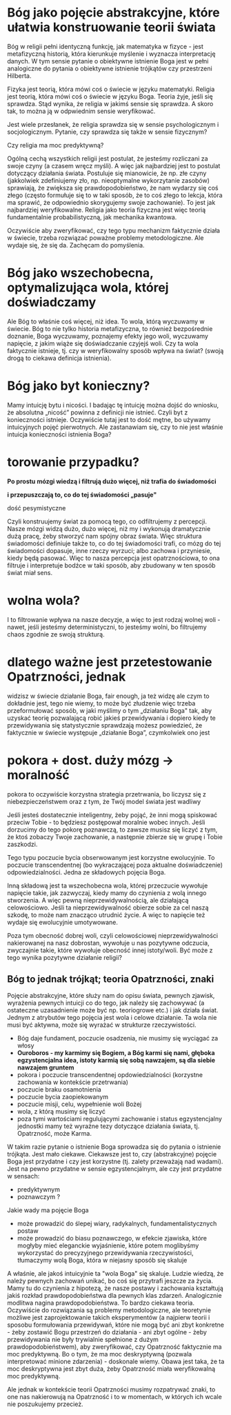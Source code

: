 # Bóg jako pojęcie abstrakcyjne, które ułatwia konstruowanie teorii świata

Bóg w religii pełni identyczną funkcję, jak matematyka w fizyce - jest metafizyczną historią, która kierunkuje myślenie i wyznacza interpretację danych. W tym sensie pytanie o obiektywne istnienie Boga jest w pełni analogiczne do pytania o obiektywne istnienie trójkątów czy przestrzeni Hilberta.

Fizyka jest teorią, która mówi coś o świecie w języku matematyki. Religia jest teorią, która mówi coś o świecie w języku Boga. Teoria żyje, jeśli się sprawdza. Stąd wynika, że religia w jakimś sensie się sprawdza. A skoro tak, to można ją w odpwiednim sensie weryfikować.

Jest wiele przesłanek, że religia sprawdza się w sensie psychologicznym i socjologicznym. Pytanie, czy sprawdza się także w sensie fizycznym?

Czy religia ma moc predyktywną? 

Ogólną cechą wszystkich religii jest postulat, że jesteśmy rozliczani za swoje czyny (a czasem wręcz myśli). A więc jak najbardziej jest to postulat dotyczący działania świata. Postuluje się mianowicie, że np. złe czyny (jakkolwiek zdefiniujemy zło, np. nieoptymalne wykorzytanie zasobów) sprawiają, że zwiększa się prawdopodobieństwo, że nam wydarzy się coś złego (często formułuje się to w taki sposób, że to coś złego to lekcja, która ma sprawić, że odpowiednio skorygujemy swoje zachowanie). To jest jak najbardziej weryfikowalne. Religia jako teoria fizyczna jest więc teorią fundamentalnie probabilistyczną, jak mechanika kwantowa.

Oczywiście aby zweryfikować, czy tego typu mechanizm faktycznie działa w świecie, trzeba rozwiązać poważne problemy metodologiczne. Ale wydaje się, że się da. Zachęcam do pomyślenia.

# Bóg jako wszechobecna, optymalizująca wola, której doświadczamy

Ale Bóg to właśnie coś więcej, niż idea. To wola, którą wyczuwamy w świecie. Bóg to nie tylko historia metafizyczna, to również bezpośrednie doznanie, Boga wyczuwamy, poznajemy efekty jego woli, wyczuwamy napięcie, z jakim wiąże się doświadczanie czyjejś woli. Czy ta wola faktycznie istnieje, tj. czy w weryfikowalny sposób wpływa na świat? (swoją drogą to ciekawa definicja istnienia).

# Bóg jako byt konieczny?

Mamy intuicję bytu i nicości. I badając tę intuicję można dojść do wniosku, że absolutna „nicość” powinna z definicji nie istnieć. Czyli byt z konieczności istnieje. Oczywiście tutaj jest to dość mętne, bo używamy intuicyjnych pojęć pierwotnych. Ale zastanawiam się, czy to nie jest właśnie intuicja konieczności istnienia Boga?

# torowanie przypadku?

**Po prostu mózgi wiedzą i filtrują dużo więcej, niż trafia do świadomości**

**i przepuszczają to, co do tej świadomości „pasuje"**

dość pesymistyczne

Czyli konstruujemy świat za pomocą tego, co odfiltrujemy z percepcji. Nasze mózgi widzą dużo, dużo więcej, niż my i wykonują dramatycznie dużą pracę, żeby stworzyć nam spójny obraz świata. Więc struktura świadomości definiuje także to, co do tej świadomości trafi, co mózg do tej świadomości dopasuje, inne rzeczy wyrzuci; albo zachowa i przyniesie, kiedy będą pasować. Więc to nasza percepcja jest opatrznościowa, to ona filtruje i interpretuje bodźce w taki sposób, aby zbudowany w ten sposób świat miał sens.

# wolna wola?

I to filtrowanie wpływa na nasze decyzje, a więc to jest rodzaj wolnej woli - nawet, jeśli jesteśmy deterministyczni, to jesteśmy wolni, bo filtrujemy chaos zgodnie ze swoją strukturą.

# dlatego ważne jest przetestowanie Opatrzności, jednak

widzisz w świecie działanie Boga, fair enough, ja też widzę
ale czym to dokładnie jest, tego nie wiemy, to może być złudzenie
więc trzeba przeformułować sposób, w jaki myślimy o tym „działaniu Boga"
tak, aby uzyskać teorię pozwalającą robić jakieś przewidywania
i dopiero kiedy te przewidywania się statystycznie sprawdzają możesz powiedzieć, że faktycznie w świecie występuje „działanie Boga”, czymkolwiek ono jest

# pokora + dost. duży mózg -> moralność

pokora to oczywiście korzystna strategia przetrwania, bo liczysz się z niebezpieczeństwem oraz z tym, że Twój model świata jest wadliwy

Jeśli jesteś dostatecznie inteligentny, żeby pojąć, że inni mogą spiskować przeciw Tobie - to będziesz postępował moralnie wobec innych. Jeśli dorzucimy do tego pokorę poznawczą, to zawsze musisz się liczyć z tym, że ktoś zobaczy Twoje zachowanie, a następnie zbierze się w grupę i Tobie zaszkodzi.

Tego typu poczucie bycia obserwowanym jest korzystne ewolucyjnie. To poczucie transcendentnej (bo wykraczającej poza aktualne doświadczenie) odpowiedzialności. Jedna ze składowych pojęcia Boga.

Inną składową jest ta wszechobecna wola, której przeczucie wywołuje napięcie takie, jak zazwyczaj, kiedy mamy do czynienia z wolą innego stworzenia. A więc pewną nieprzewidywalnością, ale działającą celowościowo. Jeśli ta nieprzewidywalność obierze sobie za cel naszą szkodę, to może nam znacząco utrudnić życie. A więc to napięcie też wydaje się ewolucyjnie umotywowane.

Poza tym obecność dobrej woli, czyli celowościowej nieprzewidywalności nakierowanej na nasz dobrostan, wywołuje u nas pozytywne odczucia, zwyczajnie takie, które wywołuje obecność innej istoty/woli. Być może z tego wynika pozytywne działanie religii?


## Bóg to jednak trójkąt; teoria Opatrzności, znaki

Pojęcie abstrakcyjne, które służy nam do opisu świata, pewnych zjawisk, wyrażenia pewnych intuicji co do tego, jak należy się zachowywać (a ostateczne uzasadnienie może być np. teoriogrowe etc.) i jak działa świat. Jednym z atrybutów tego pojęcia jest wola i celowe działanie. Ta wola nie musi być aktywna, może się wyrażać w strukturze rzeczywistości.

- Bóg daje fundament, poczucie osadzenia, nie musimy się wyciągać za włosy
- **Ouroboros - my karmimy się Bogiem, a Bóg karmi się nami, głęboka egzystencjalna idea, istoty karmią się sobą nawzajem, są dla siebie nawzajem gruntem**
- pokora i poczucie transcendentnej opdowiedzialności (korzystne zachowania w kontekście przetrwania)
- poczucie braku osamotnienia
- poczucie bycia zaopiekowanym
- poczucie misji, celu, wypełnienie woli Bożej
- wola, z którą musimy się liczyć
- poza tymi wartościami regulującymi zachowanie i status egzystencjalny jednostki mamy też wyraźne tezy dotyczące działania świata, tj. Opatrzność, może Karma.

W takim razie pytanie o istnienie Boga sprowadza się do pytania o istnienie trójkąta. Jest mało ciekawe. Ciekawsze jest to, czy (abstrakcyjne) pojęcie Boga jest przydatne i czy jest korzystne (tj. zalety przeważają nad wadami). Jest na pewno przydatne w sensie egzystencjalnym, ale czy jest przydatne w sensach:

- predyktywnym
- poznawczym ?

Jakie wady ma pojęcie Boga

- może prowadzić do ślepej wiary, radykalnych, fundamentalistycznych postaw
- może prowadzić do biasu poznawczego, w efekcie zjawiska, które mogłyby mieć eleganckie wyjaśnienie, które potem moglibyśmy wykorzystać do precyzyjnego przewidywania rzeczywistości, tłumaczymy wolą Boga, która w niejasny sposób się skaluje

A właśnie, ale jakoś intuicyjnie ta "wola Boga" się skaluje. Ludzie wiedzą, że należy pewnych zachowań unikać, bo coś się przytrafi jeszcze za życia. Mamy tu do czynienia z hipotezą, że nasze postawy i zachowania kształtują jakiś rozkład prawdopodobieństwa dla pewnych klas zdarzeń. Analogicznie modlitwa nagina prawdopodobieństwa. To bardzo ciekawa teoria. Oczywiście do rozwiązania są problemy metodologiczne, ale teoretynie możliwe jest zaprojektowanie takich eksperymentów (a najpierw teorii i sposobu formułowania przewidywań, które nie mogą być ani zbyt konkretne - żeby zostawić Bogu przestrzeń do działania - ani zbyt ogólne - żeby przewidywania nie były trywialnie spełnione z dużym prawdopodobieństwem), aby zweryfikować, czy Opatrzność faktycznie ma moc predyktywną. Bo o tym, że ma moc deskryptywną (pozwala interpretować minione zdarzenia) - doskonale wiemy. Obawa jest taka, że ta moc deskryptywna jest zbyt duża, żeby Opatrzność miała weryfikowalną moc predyktywną.

Ale jednak w kontekście teorii Opatrzności musimy rozpatrywać znaki, to one nas nakierowują na Opatrzność i to w momentach, w których ich wcale nie poszukujemy przecież.
